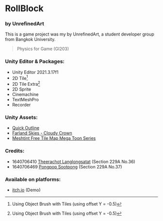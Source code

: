 # RollBlock
### by UnrefinedArt

This is a game project was my by UnrefinedArt, a student developer group from Bangkok University.

> Physics for Game (GI203)

### Unity Editor & Packages:

- Unity Editor 2021.3.17f1
- 2D Tile[^1]
- 2D Tile Extra[^1]
- 2D Sprite
- Cinemachine
- TextMeshPro
- Recorder

### Unity Assets:
- [Quick Outline]
- [Farland Skies - Cloudy Crown]
- [Meshtint Free Tile Map Mega Toon Series]

### Credits:
- 1640706410 [Theerachot Langlongsatat] (Section 229A No.36)
- 1640706469 [Pongpop Sootpong] (Section 229A No.37)

### Available on platforms:
- [itch.io] (Demo)

[^1]: Using Object Brush with Tiles (using offset Y = -0.5)

[Quick Outline]: https://assetstore.unity.com/packages/tools/particles-effects/quick-outline-115488
[Farland Skies - Cloudy Crown]: https://assetstore.unity.com/packages/2d/textures-materials/sky/farland-skies-cloudy-crown-60004
[Meshtint Free Tile Map Mega Toon Series]: https://assetstore.unity.com/packages/3d/environments/meshtint-free-tile-map-mega-toon-series-153619
[itch.io]: https://physicsforgame-projects.itch.io/rollblock
[Theerachot Langlongsatat]: https://github.com/BriterNC
[Pongpop Sootpong]: https://github.com/Latte1408

